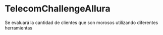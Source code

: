 # TelecomChallengeAllura
Se evaluará la cantidad de clientes que son morosos utilizando diferentes herramientas
